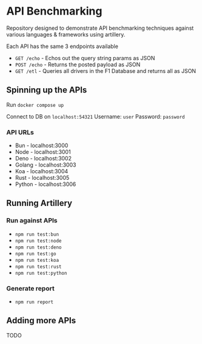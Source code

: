 # API Benchmarking

Repository designed to demonstrate API benchmarking techniques against various languages & frameworks using artillery.

Each API has the same 3 endpoints available
- ```GET /echo``` - Echos out the query string params as JSON
- ```POST /echo``` - Returns the posted payload as JSON
- ```GET /etl``` - Queries all drivers in the F1 Database and returns all as JSON

## Spinning up the APIs

Run `docker compose up`

Connect to DB on `localhost:54321`
Username: `user`
Password: `password`

### API URLs
- Bun - localhost:3000
- Node - localhost:3001
- Deno - localhost:3002
- Golang - localhost:3003
- Koa - localhost:3004
- Rust - localhost:3005
- Python - localhost:3006
## Running Artillery 

### Run against APIs
- ```npm run test:bun```
- ```npm run test:node```
- ```npm run test:deno```
- ```npm run test:go```
- ```npm run test:koa```
- ```npm run test:rust```
- ```npm run test:python```
### Generate report
 - ```npm run report```
  
## Adding more APIs
TODO